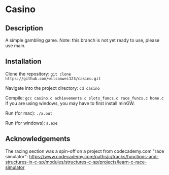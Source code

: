 # Casino

## Description
A simple gambling game. Note: this branch is not yet ready to use, please use main.

## Installation
Clone the repository:
    ```
    git clone https://github.com/wilsonwei123/casino.git
    ```

Navigate into the project directory:
    ```
    cd casino
    ```

Compile:
    ```
    gcc casino.c achievements.c slots_funcs.c race_funcs.c home.c
    ```
If you are using windows, you may have to first install minGW.

Run (for mac):
    ```
    ./a.out
    ``` 

Run (for windows):
    ```
    a.exe
    ``` 
    
## Acknowledgements
The racing section was a spin-off on a project from codecademy.com "race simulator": https://www.codecademy.com/paths/c/tracks/functions-and-structures-in-c-sp/modules/structures-c-sp/projects/learn-c-race-simulator
